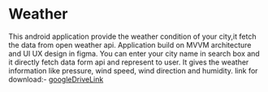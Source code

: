 # Weather
This android application provide the weather condition of your city,it fetch the data from open weather api.
Application build on MVVM architecture and UI UX design in figma.
You can enter your city name in search box and it directly fetch data form api and represent to user.
It gives the weather information like pressure, wind speed, wind direction and humidity.
link for download:- [googleDriveLink](https://drive.google.com/drive/folders/1xPYTBnNGYPCChGKJQwqB62wYm8ZD97KC?usp=drive_link)
